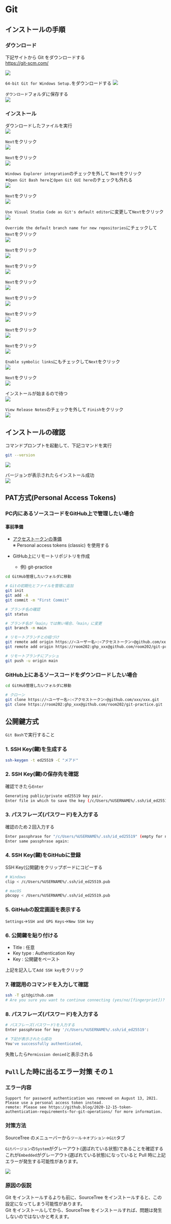 # Git

## インストールの手順

### ダウンロード

下記サイトから Git をダウンロードする  
https://git-scm.com/

![](images/001.png)

`64-bit Git for Windows Setup.`をダウンロードする
![](images/002.png)

`ダウンロード`フォルダに保存する  
![](images/003.png)

### インストール

ダウンロードしたファイルを実行  
![](images/004.png)

`Next`をクリック  
![](images/005.png)

`Next`をクリック  
![](images/006.png)

`Windows Explorer integration`のチェックを外して `Next`をクリック  
※`Open Git Bash here`と`Open Git GUI here`のチェックも外れる  
![](images/008.png)

`Next`をクリック  
![](images/009.png)

`Use Visual Studio Code as Git's default editor`に変更して`Next`をクリック  
![](images/011.png)

`Override the default branch name for new repositories`にチェックして`Next`をクリック  
![](images/013.png)

`Next`をクリック  
![](images/014.png)

`Next`をクリック  
![](images/016.png)

`Next`をクリック  
![](images/017.png)

`Next`をクリック  
![](images/018.png)

`Next`をクリック  
![](images/019.png)

`Next`をクリック  
![](images/020.png)

`Next`をクリック  
![](images/021.png)

`Enable symbolic links`にもチェックして`Next`をクリック  
![](images/023.png)

`Next`をクリック  
![](images/024.png)

インストールが始まるので待つ  
![](images/025.png)

`View Release Notes`のチェックを外して `Finish`をクリック  
![](images/027.png)

## インストールの確認

コマンドプロンプトを起動して、下記コマンドを実行

```bash
git --version
```

![](images/028.png)

バージョンが表示されたらインストール成功  
![](images/029.png)


## PAT方式(Personal Access Tokens)

### PC内にあるソースコードをGitHub上で管理したい場合

#### 事前準備

- [アクセストークンの準備](https://github.com/settings/tokens)  
※ Personal access tokens (classic) を使用する

- GitHub上にリモートリポジトリを作成
    - 例) git-practice

```bash
cd GitHub管理したいフォルダに移動

# Gitの初期化とファイルを管理に追加
git init
git add -A
git commit -m "First Commit"

# ブランチ名の確認
git status

# ブランチ名が「main」では無い場合、「main」に変更
git branch -m main

# リモートブランチとの紐づけ
git remote add origin https://<ユーザー名>:<アクセストークン>@github.com/xxx/xxx.git
git remote add origin https://room202:ghp_xxx@github.com/room202/git-practice.git

# リモートブランチにプッシュ
git push -u origin main
```

### GitHub上にあるソースコードをダウンロードしたい場合

```bash
cd GitHub管理したいフォルダに移動

# クローン
git clone https://<ユーザー名>:<アクセストークン>@github.com/xxx/xxx.git
git clone https://room202:ghp_xxx@github.com/room202/git-practice.git
```

## 公開鍵方式

`Git Bash`で実行すること

### 1. SSH Key(鍵)を生成する

```bash
ssh-keygen -t ed25519 -C "メアド"
```

### 2. SSH Key(鍵)の保存先を確認

確認できたら`Enter`

```bash
Generating public/private ed25519 key pair.
Enter file in which to save the key (/c/Users/%USERNAME%/.ssh/id_ed25519):
```

### 3. パスフレーズ(パスワード)を入力する

確認のため２回入力する

```bash
Enter passphrase for "/c/Users/%USERNAME%/.ssh/id_ed25519" (empty for no passphrase):
Enter same passphrase again:
```

### 4. SSH Key(鍵)をGitHubに登録

SSH Key(公開鍵)をクリップボードにコピーする

```bash
# Windows
clip < /c/Users/%USERNAME%/.ssh/id_ed25519.pub

# macOS
pbcopy < /Users/%USERNAME%/.ssh/id_ed25519.pub
```

### 5. GitHubの設定画面を表示する

`Settings`→`SSH and GPG Keys`→`New SSH key`

### 6. 公開鍵を貼り付ける

- Title : 任意
- Key type : Authentication Key
- Key : 公開鍵をペースト

上記を記入して`Add SSH key`をクリック

### 7. 確認用のコマンドを入力して確認

```bash
ssh -T git@github.com
# Are you sure you want to continue connecting (yes/no/[fingerprint])? yes ←入力
```

### 8. パスフレーズ(パスワード)を入力する

```bash
# パスフレーズ(パスワード)を入力する
Enter passphrase for key '/c/Users/%USERNAME%/.ssh/id_ed25519':

# 下記が表示されたら成功
You've successfully authenticated, 
```

失敗したら`Permission denied`と表示される

## `Pull`した時に出るエラー対策 その１

### エラー内容

```
Support for password authentication was removed on August 13, 2021. Please use a personal access token instead.
remote: Please see https://github.blog/2020-12-15-token-authentication-requirements-for-git-operations/ for more information.
```

### 対策方法

SourceTree のメニューバーから`ツール`→`オプション`→`Git`タブ

`Gitバージョン`の`System`がグレーアウト(選ばれている状態)であることを確認する  
これが`Embedded`がグレーアウト(選ばれている状態)になっていると Pull 時に上記エラーが発生する可能性があります。

![](images/100.png)

### 原因の仮説

Git をインストールするよりも前に、SourceTree をインストールすると、この設定になってしまう可能性があります。  
Git をインストールしてから、SourceTree をインストールすれば、問題は発生しないのではないかと考えます。
